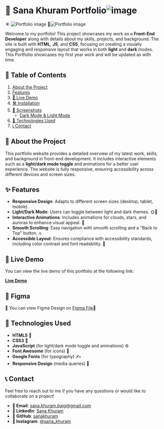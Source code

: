 # 🌟 Sana Khuram Portfolio![image](https://github.com/user-attachments/assets/6b58e600-c65a-4dc9-8fd3-d1f6d1a902af)


☀️ ![Portfolio image](https://github.com/user-attachments/assets/e58b3a84-7257-495e-8a1b-c2d9d142268f)
🌚![Portfolio image](https://github.com/user-attachments/assets/79b8a658-0a18-4570-90fe-5a5292ad1671)


Welcome to my portfolio! This project showcases my work as a **Front-End Developer** along with details about my skills, projects, and background. The site is built with **HTML**, **JS**, and **CSS**, focusing on creating a visually engaging and responsive layout that works in both **light** and **dark** modes. This Portfoilio showcases my first year work and will be updated as with time. 

## 📑 Table of Contents

1. [About the Project](#about-the-project)
2. [Features](#features)
3. [🚀 Live Demo](#live-demo)
4. [🛠️ Installation](#installation)
5. [📸 Screenshots](#screenshots)
   - [Dark Mode & Light Mode](#dark-mode--light-mode)
6. [🧰 Technologies Used](#technologies-used)
7. [📞 Contact](#contact)

## 📝 About the Project

This portfolio website provides a detailed overview of my latest work, skills, and background in front-end development. It includes interactive elements such as a **light/dark mode toggle** and animations for a better user experience. The website is fully responsive, ensuring accessibility across different devices and screen sizes.

## ✨ Features

- **Responsive Design**: Adapts to different screen sizes (desktop, tablet, mobile).
- **Light/Dark Mode**: Users can toggle between light and dark themes. 🌞🌛
- **Interactive Animations**: Includes animations for clouds, stars, and auroras to enhance visual appeal. 🌟
- **Smooth Scrolling**: Easy navigation with smooth scrolling and a "Back to Top" button. 🔝
- **Accessible Layout**: Ensures compliance with accessibility standards, including color contrast and font readability. 🦾

## 🚀 Live Demo

You can view the live demo of this portfolio at the following link:

[**Live Demo**](https://sanakhuram.netlify.app/)

## 📸 Figma 
🔗 You can view Figma Design on [Figma File](https://www.figma.com/design/4OdVrLcROntY0OY0xpFAg9/Portfolio?node-id=0-1&node-type=canvas&t=17cMyCmmXS1OG18G-0)🎨

## 🧰 Technologies Used

- **HTML5** 📄
- **CSS3** 🎨
- **JavaScript** (for light/dark mode toggle and animations) ⚙️
- **Font Awesome** (for icons) 🔗
- **Google Fonts** (for typography) ✍️
- **Responsive Design** (media queries) 📱

## 📞 Contact

Feel free to reach out to me if you have any questions or would like to collaborate on a project!

- **📧 Email**: [sana.khuram.baig@gmail.com](mailto:sana.khuram.baig@gmail.com)
- **💼 LinkedIn**: [Sana Khuram](https://www.linkedin.com/in/sana-khuram-157ba02b7/)
- **🐙 GitHub**: [sanakhuram](https://github.com/sanakhuram)
- **📸 Instagram**: [@sana_khuram](https://www.instagram.com/sana_khuram?igsh=MTBneHhvd2d2eXB2dg==)
